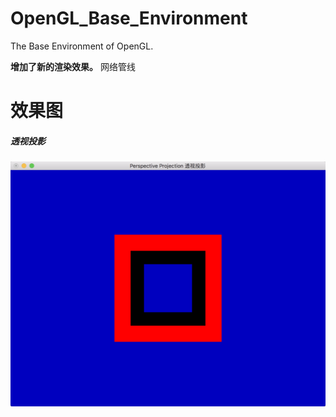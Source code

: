 # OpenGL_Base_Environment
The Base Environment of OpenGL.

**增加了新的渲染效果。**
网络管线

# 效果图
##### 透视投影
![透视投影](https://github.com/HYAdonisCoding/OpenGL_Base_Environment/blob/透视投影/Images/Perspective%20Projection%20透视投影.png)